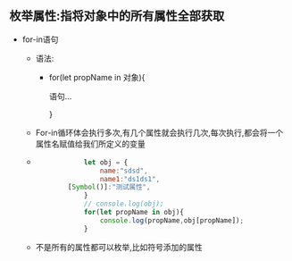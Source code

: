 ## 枚举属性:指将对象中的所有属性全部获取

- for-in语句

  - 语法:

    - for(let propName in 对象){

      语句...

      }

  - For-in循环体会执行多次,有几个属性就会执行几次,每次执行,都会将一个属性名赋值给我们所定义的变量

  - ```js
    			let obj = {
      				name:"sdsd",
      				name1:"ds1ds1",
            [Symbol()]:"测试属性",
      			}
      			// console.log(obj);
      			for(let propName in obj){
      				console.log(propName,obj[propName]);
      			}
    ```

  - 不是所有的属性都可以枚举,比如符号添加的属性